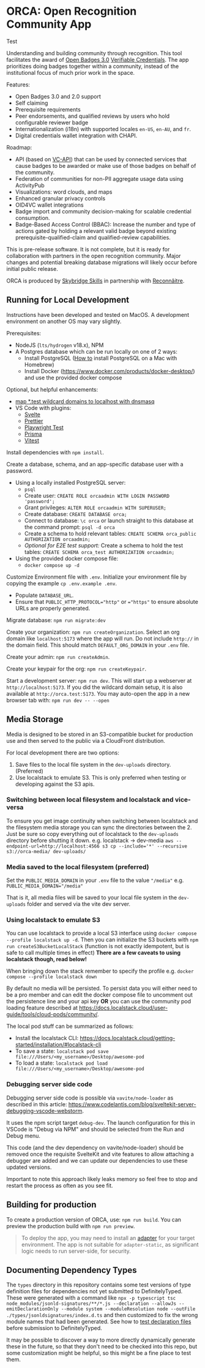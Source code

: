 # ORCA: Open Recognition Community App

Test

Understanding and building community through recognition. This tool facilitates the award of [Open Badges 3.0](https://imsglobal.github.io/openbadges-specification/ob_v3p0.html) [Verifiable Credentials](https://www.w3.org/TR/vc-data-model/). The app prioritizes doing badges together within a community, instead of the institutional focus of much prior work in the space.

Features:

- Open Badges 3.0 and 2.0 support
- Self claiming
- Prerequisite requirements
- Peer endorsements, and qualified reviews by users who hold configurable reviewer badge
- Internationalization (i18n) with supported locales `en-US`, `en-AU`, and `fr`.
- Digital credentials wallet integration with CHAPI.

Roadmap:

- API (based on [VC-API](https://w3c-ccg.github.io/vc-api/)) that can be used by connected services that cause badges to be awarded or make use of those badges on behalf of the community.
- Federation of communities for non-PII aggregate usage data using ActivityPub
- Visualizations: word clouds, and maps
- Enhanced granular privacy controls
- OID4VC wallet integrations
- Badge import and community decision-making for scalable credential consumption.
- Badge-Based Access Control (BBAC): Increase the number and type of actions gated by holding a relevant valid badge beyond existing prerequisite-qualified-claim and qualified-review capabilities.

This is pre-release software. It is not complete, but it is ready for collaboration with partners in the open recognition community. Major changes and potential breaking database migrations will likely occur before initial public release.

ORCA is produced by [Skybridge Skills](https://skybridgeskills.com) in partnership with [Reconnâitre](https://reconnaitre.openrecognition.org/).

## Running for Local Development

Instructions have been developed and tested on MacOS. A development environment on another OS may vary slightly.

Prerequisites:

- NodeJS (`lts/hydrogen` v18.x), NPM
- A Postgres database which can be run locally on one of 2 ways:
  - Install PostgreSQL ([How to](https://www.moncefbelyamani.com/how-to-install-postgresql-on-a-mac-with-homebrew-and-lunchy/) install PostgreSQL on a Mac with Homebrew)
  - Install Docker (https://www.docker.com/products/docker-desktop/) and use the provided docker compose

Optional, but helpful enhancements:

- [map \*.test wildcard domains to localhost with dnsmasq](https://khanhicetea.com/til/2018-04-24-setup-wildcard-domains-test-for-development-in-macos/)
- VS Code with plugins:
  - [Svelte](https://marketplace.visualstudio.com/items?itemName=svelte.svelte-vscode)
  - [Prettier](https://marketplace.visualstudio.com/items?itemName=esbenp.prettier-vscode)
  - [Playwright Test](https://marketplace.visualstudio.com/items?itemName=ms-playwright.playwright)
  - [Prisma](https://marketplace.visualstudio.com/items?itemName=Prisma.prisma)
  - [Vitest](https://marketplace.visualstudio.com/items?itemName=ZixuanChen.vitest-explorer)

Install dependencies with `npm install`.

Create a database, schema, and an app-specific database user with a password.

- Using a locally installed PostgreSQL server:
  - `psql`
  - Create user: `CREATE ROLE orcaadmin WITH LOGIN PASSWORD 'password';`
  - Grant privileges: `ALTER ROLE orcaadmin WITH SUPERUSER;`
  - Create database: `CREATE DATABASE orca;`
  - Connect to database: `\c orca` or launch straight to this database at the command prompt: `psql -d orca`
  - Create a schema to hold relevant tables: `CREATE SCHEMA orca_public AUTHORIZATION orcaadmin;`
  - _Optional for E2E test support:_ Create a schema to hold the test tables: `CREATE SCHEMA orca_test AUTHORIZATION orcaadmin;`
- Using the provided docker compose file:
  - `docker compose up -d`

Customize Environment file with `.env`. Initialize your environment file by copying the example `cp .env.example .env`.

- Populate `DATABASE_URL`.
- Ensure that `PUBLIC_HTTP_PROTOCOL="http"` or `="https"` to ensure absolute URLs are properly generated.

Migrate database: `npm run migrate:dev`

Create your organization: `npm run createOrganization`. Select an org domain like `localhost:5173` where the app will run. Do not include `http://` in the domain field. This should match `DEFAULT_ORG_DOMAIN` in your `.env` file.

Create your admin: `npm run createAdmin`.

Create your keypair for the org: `npm run createKeypair`.

Start a development server: `npm run dev`. This will start up a webserver at `http://localhost:5173`. If you did the wildcard domain setup, it is also available at `http://orca.test:5173`. You may auto-open the app in a new browser tab with: `npm run dev -- --open`

## Media Storage

Media is designed to be stored in an S3-compatible bucket for production use and then served to the public via a CloudFront distribution.

For local development there are two options:

1. Save files to the local file system in the `dev-uploads` directory. (Preferred)
2. Use localstack to emulate S3. This is only preferred when testing or developing against the S3 apis.

### Switching between local filesystem and localstack and vice-versa

To ensure you get image continuity when switching between localstack and the filesystem media storage you can sync the directories between the 2. Just be sure so copy everything out of localstack to the `dev-uploads` directory before shutting it down. e.g. localstack -> dev-media `aws --endpoint-url=http://localhost:4566 s3 cp --include='*' --recursive s3://orca-media/ dev-uploads/`

### Media saved to the local filesystem (preferred)

Set the `PUBLIC_MEDIA_DOMAIN` in your `.env` file to the value `"/media"` e.g. `PUBLIC_MEDIA_DOMAIN="/media"`

That is it, all media files will be saved to your local file system in the `dev-uploads` folder and served via the vite dev server.

### Using localstack to emulate S3

You can use localstack to provide a local S3 interface using `docker compose --profile localstack up -d`. Then you can initialize the S3 buckets with `npm run createS3BucketLocalStack` (function is not exactly idempotent, but is safe to call multiple times in effect) **There are a few caveats to using localstack though, read below!**

When bringing down the stack remember to specify the profile e.g. `docker compose --profile localstack down`

By default no media will be persisted. To persist data you will either need to be a pro member and can edit the docker compose file to uncomment out the persistence line and your api key **OR** you can use the community pod loading feature described at https://docs.localstack.cloud/user-guide/tools/cloud-pods/community/.

The local pod stuff can be summarized as follows:

- Install the localstack CLI: https://docs.localstack.cloud/getting-started/installation/#localstack-cli
- To save a state: `localstack pod save file:///Users/<my_username>/Desktop/awesome-pod`
- To load a state: `localstack pod load file:///Users/<my_username>/Desktop/awesome-pod`

### Debugging server side code

Debugging server side code is possible via `vavite/node-loader` as described in this article: https://www.codelantis.com/blog/sveltekit-server-debugging-vscode-webstorm.

It uses the npm script target `debug-dev`. The launch configuration for this in VSCode is "Debug via NPM" and should be selected from the Run and Debug menu.

This code (and the dev dependency on vavite/node-loader) should be removed once the requisite SvelteKit and vite features to allow attaching a debugger are added and we can update our dependencies to use these updated versions.

Important to note this approach likely leaks memory so feel free to stop and restart the process as often as you see fit.

## Building for production

To create a production version of ORCA, use: `npm run build`. You can preview the production build with `npm run preview`.

> To deploy the app, you may need to install an [adapter](https://kit.svelte.dev/docs/adapters) for your target environment. The app is not suitable for `adapter-static`, as significant logic needs to run server-side, for security.

## Documenting Dependency Types

The `types` directory in this repository contains some test versions of type definition files for dependencies not yet submitted to DefinitelyTyped. These were generated with a command like `npx -p typescript tsc node_modules/jsonld-signatures/**/*.js --declaration --allowJs --emitDeclarationOnly --module system --moduleResolution node --outFile ./types/jsonldsignatures/index.d.ts` and then customized to fix the wrong module names that had been generated. See how to [test declaration files](https://github.com/DefinitelyTyped/DefinitelyTyped#testing) before submission to DefinitelyTyped.

It may be possible to discover a way to more directly dynamically generate these in the future, so that they don't need to be checked into this repo, but some customization might be helpful, so this might be a fine place to test them.
